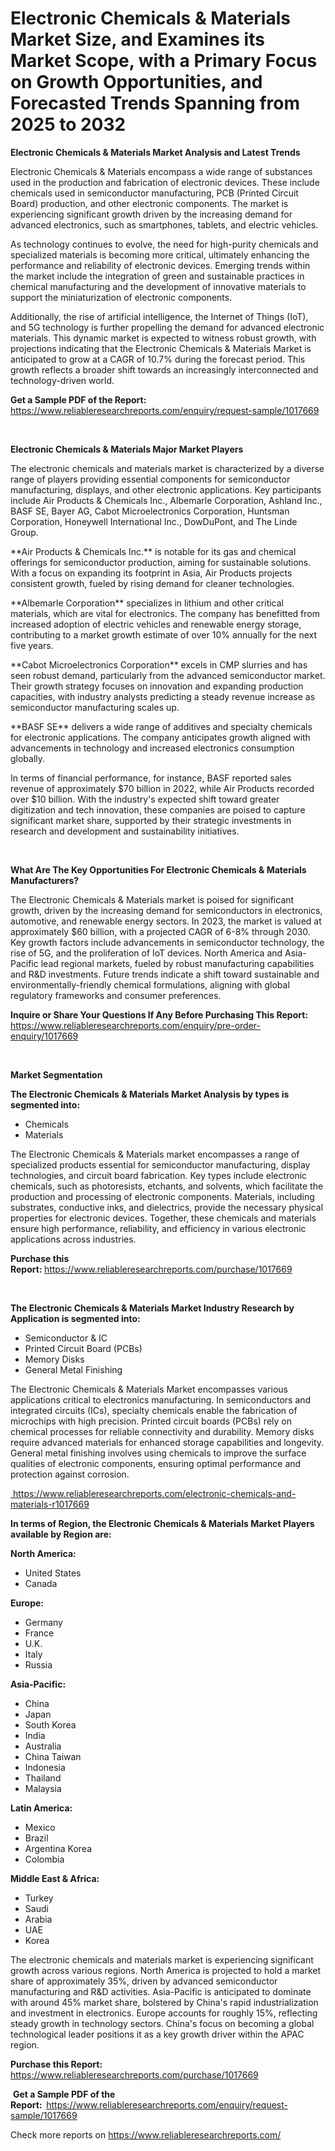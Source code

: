 <p><h1>Electronic Chemicals & Materials Market Size, and Examines its Market Scope, with a Primary Focus on Growth Opportunities, and Forecasted Trends Spanning from 2025 to 2032</h1></p><p><strong>Electronic Chemicals & Materials Market Analysis and Latest Trends</strong></p>
<p><p>Electronic Chemicals & Materials encompass a wide range of substances used in the production and fabrication of electronic devices. These include chemicals used in semiconductor manufacturing, PCB (Printed Circuit Board) production, and other electronic components. The market is experiencing significant growth driven by the increasing demand for advanced electronics, such as smartphones, tablets, and electric vehicles. </p><p>As technology continues to evolve, the need for high-purity chemicals and specialized materials is becoming more critical, ultimately enhancing the performance and reliability of electronic devices. Emerging trends within the market include the integration of green and sustainable practices in chemical manufacturing and the development of innovative materials to support the miniaturization of electronic components. </p><p>Additionally, the rise of artificial intelligence, the Internet of Things (IoT), and 5G technology is further propelling the demand for advanced electronic materials. This dynamic market is expected to witness robust growth, with projections indicating that the Electronic Chemicals & Materials Market is anticipated to grow at a CAGR of 10.7% during the forecast period. This growth reflects a broader shift towards an increasingly interconnected and technology-driven world.</p></p>
<p><strong>Get a Sample PDF of the Report:&nbsp;</strong> <a href="https://www.reliableresearchreports.com/enquiry/request-sample/1017669?utm_campaign=2756&utm_medium=2&utm_source=Github&utm_content=ia&utm_term=21032025&utm_id=electronic-chemicals-materials">https://www.reliableresearchreports.com/enquiry/request-sample/1017669</a></p>
<p>&nbsp;</p>
<p><strong>Electronic Chemicals & Materials Major Market Players</strong></p>
<p><p>The electronic chemicals and materials market is characterized by a diverse range of players providing essential components for semiconductor manufacturing, displays, and other electronic applications. Key participants include Air Products & Chemicals Inc., Albemarle Corporation, Ashland Inc., BASF SE, Bayer AG, Cabot Microelectronics Corporation, Huntsman Corporation, Honeywell International Inc., DowDuPont, and The Linde Group.</p><p>**Air Products & Chemicals Inc.** is notable for its gas and chemical offerings for semiconductor production, aiming for sustainable solutions. With a focus on expanding its footprint in Asia, Air Products projects consistent growth, fueled by rising demand for cleaner technologies.</p><p>**Albemarle Corporation** specializes in lithium and other critical materials, which are vital for electronics. The company has benefitted from increased adoption of electric vehicles and renewable energy storage, contributing to a market growth estimate of over 10% annually for the next five years.</p><p>**Cabot Microelectronics Corporation** excels in CMP slurries and has seen robust demand, particularly from the advanced semiconductor market. Their growth strategy focuses on innovation and expanding production capacities, with industry analysts predicting a steady revenue increase as semiconductor manufacturing scales up.</p><p>**BASF SE** delivers a wide range of additives and specialty chemicals for electronic applications. The company anticipates growth aligned with advancements in technology and increased electronics consumption globally.</p><p>In terms of financial performance, for instance, BASF reported sales revenue of approximately $70 billion in 2022, while Air Products recorded over $10 billion. With the industry's expected shift toward greater digitization and tech innovation, these companies are poised to capture significant market share, supported by their strategic investments in research and development and sustainability initiatives.</p></p>
<p>&nbsp;</p>
<p><strong>What Are The Key Opportunities For Electronic Chemicals & Materials Manufacturers?</strong></p>
<p><p>The Electronic Chemicals & Materials market is poised for significant growth, driven by the increasing demand for semiconductors in electronics, automotive, and renewable energy sectors. In 2023, the market is valued at approximately $60 billion, with a projected CAGR of 6-8% through 2030. Key growth factors include advancements in semiconductor technology, the rise of 5G, and the proliferation of IoT devices. North America and Asia-Pacific lead regional markets, fueled by robust manufacturing capabilities and R&D investments. Future trends indicate a shift toward sustainable and environmentally-friendly chemical formulations, aligning with global regulatory frameworks and consumer preferences.</p></p>
<p><strong>Inquire or Share Your Questions If Any Before Purchasing This Report:</strong> <a href="https://www.reliableresearchreports.com/enquiry/pre-order-enquiry/1017669?utm_campaign=2756&utm_medium=2&utm_source=Github&utm_content=ia&utm_term=21032025&utm_id=electronic-chemicals-materials">https://www.reliableresearchreports.com/enquiry/pre-order-enquiry/1017669</a></p>
<p>&nbsp;</p>
<p><strong>Market Segmentation</strong></p>
<p><strong>The Electronic Chemicals & Materials Market Analysis by types is segmented into:</strong></p>
<p><ul><li>Chemicals</li><li>Materials</li></ul></p>
<p><p>The Electronic Chemicals & Materials market encompasses a range of specialized products essential for semiconductor manufacturing, display technologies, and circuit board fabrication. Key types include electronic chemicals, such as photoresists, etchants, and solvents, which facilitate the production and processing of electronic components. Materials, including substrates, conductive inks, and dielectrics, provide the necessary physical properties for electronic devices. Together, these chemicals and materials ensure high performance, reliability, and efficiency in various electronic applications across industries.</p></p>
<p><strong>Purchase this Report:&nbsp;</strong><a href="https://www.reliableresearchreports.com/purchase/1017669?utm_campaign=2756&utm_medium=2&utm_source=Github&utm_content=ia&utm_term=21032025&utm_id=electronic-chemicals-materials">https://www.reliableresearchreports.com/purchase/1017669</a></p>
<p>&nbsp;</p>
<p><strong>The Electronic Chemicals & Materials Market Industry Research by Application is segmented into:</strong></p>
<p><ul><li>Semiconductor & IC</li><li>Printed Circuit Board (PCBs)</li><li>Memory Disks</li><li>General Metal Finishing</li></ul></p>
<p><p>The Electronic Chemicals & Materials Market encompasses various applications critical to electronics manufacturing. In semiconductors and integrated circuits (ICs), specialty chemicals enable the fabrication of microchips with high precision. Printed circuit boards (PCBs) rely on chemical processes for reliable connectivity and durability. Memory disks require advanced materials for enhanced storage capabilities and longevity. General metal finishing involves using chemicals to improve the surface qualities of electronic components, ensuring optimal performance and protection against corrosion.</p></p>
<p><a href="https://www.reliableresearchreports.com/electronic-chemicals-and-materials-r1017669?utm_campaign=2756&utm_medium=2&utm_source=Github&utm_content=ia&utm_term=21032025&utm_id=electronic-chemicals-materials">&nbsp;https://www.reliableresearchreports.com/electronic-chemicals-and-materials-r1017669</a></p>
<p><strong>In terms of Region, the Electronic Chemicals & Materials Market Players available by Region are:</strong></p>
<p>
    <p> <strong> North America: </strong>
        <ul>
            <li>United States</li>
            <li>Canada</li>
        </ul>
        </p> 
    <p> <strong> Europe: </strong>
        <ul>
            <li>Germany</li>
            <li>France</li>
            <li>U.K.</li>
            <li>Italy</li>
            <li>Russia</li>
        </ul>
        </p> 
    <p> <strong> Asia-Pacific: </strong>
        <ul>
            <li>China</li>
            <li>Japan</li>
            <li>South Korea</li>
            <li>India</li>
            <li>Australia</li>
            <li>China Taiwan</li>
            <li>Indonesia</li>
            <li>Thailand</li>
            <li>Malaysia</li>
        </ul>
        </p> 
    <p> <strong> Latin America: </strong>
        <ul>
            <li>Mexico</li>
            <li>Brazil</li>
            <li>Argentina Korea</li>
            <li>Colombia</li>
        </ul>
        </p> 
    <p> <strong> Middle East & Africa: </strong>
        <ul>
            <li>Turkey</li>
            <li>Saudi</li>
            <li>Arabia</li>
            <li>UAE</li>
            <li>Korea</li>
        </ul>
    </p>
    </p>
<p><p>The electronic chemicals and materials market is experiencing significant growth across various regions. North America is projected to hold a market share of approximately 35%, driven by advanced semiconductor manufacturing and R&D activities. Asia-Pacific is anticipated to dominate with around 45% market share, bolstered by China's rapid industrialization and investment in electronics. Europe accounts for roughly 15%, reflecting steady growth in technology sectors. China's focus on becoming a global technological leader positions it as a key growth driver within the APAC region.</p></p>
<p><strong>Purchase this Report: </strong><a href="https://www.reliableresearchreports.com/purchase/1017669?utm_campaign=2756&utm_medium=2&utm_source=Github&utm_content=ia&utm_term=21032025&utm_id=electronic-chemicals-materials">https://www.reliableresearchreports.com/purchase/1017669</a></p>
<p>&nbsp;<strong>Get a Sample PDF of the Report:&nbsp;&nbsp;</strong><a href="https://www.reliableresearchreports.com/enquiry/request-sample/1017669?utm_campaign=2756&utm_medium=2&utm_source=Github&utm_content=ia&utm_term=21032025&utm_id=electronic-chemicals-materials">https://www.reliableresearchreports.com/enquiry/request-sample/1017669</a></p>
<p><strong></strong></p>
<p>Check more reports on <a href="https://www.reliableresearchreports.com/?utm_campaign=2756&utm_medium=2&utm_source=Github&utm_content=ia&utm_term=21032025&utm_id=electronic-chemicals-materials">https://www.reliableresearchreports.com/</a></p>